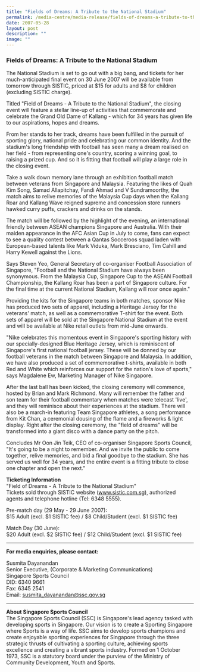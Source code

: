 ```yaml
---
title: "Fields of Dreams: A Tribute to the National Stadium"
permalink: /media-centre/media-release/fields-of-dreams-a-tribute-to-the-national-stadium/
date: 2007-05-28
layout: post
description: ""
image: ""
---
```

### **Fields of Dreams: A Tribute to the National Stadium**

The National Stadium is set to go out with a big bang, and tickets for her much-anticipated final event on 30 June 2007 will be available from tomorrow through SISTIC, priced at $15 for adults and $8 for children (excluding SISTIC charge).

Titled "Field of Dreams - A Tribute to the National Stadium", the closing event will feature a stellar line-up of activities that commemorate and celebrate the Grand Old Dame of Kallang - which for 34 years has given life to our aspirations, hopes and dreams.

From her stands to her track, dreams have been fulfilled in the pursuit of sporting glory, national pride and celebrating our common identity. And the stadium's long friendship with football has seen many a dream realised on her field - from representing one's country, scoring a winning goal, to raising a prized cup. And so it is fitting that football will play a large role in the closing event.

Take a walk down memory lane through an exhibition football match between veterans from Singapore and Malaysia. Featuring the likes of Quah Kim Song, Samad Allapitchay, Fandi Ahmad and V Sundramoorthy, the match aims to relive memories of the Malaysia Cup days when the Kallang Roar and Kallang Wave reigned supreme and concession store runners hawked curry puffs, crackers and drinks on the stands.

The match will be followed by the highlight of the evening, an international friendly between ASEAN champions Singapore and Australia. With their maiden appearance in the AFC Asian Cup in July to come, fans can expect to see a quality contest between a Qantas Socceroos squad laden with European-based talents like Mark Viduka, Mark Bresciano, Tim Cahill and Harry Kewell against the Lions.

Says Steven Yeo, General Secretary of co-organiser Football Association of Singapore, "Football and the National Stadium have always been synonymous. From the Malaysia Cup, Singapore Cup to the ASEAN Football Championship, the Kallang Roar has been a part of Singapore culture. For the final time at the current National Stadium, Kallang will roar once again."

Providing the kits for the Singapore teams in both matches, sponsor Nike has produced two sets of apparel, including a Heritage Jersey for the veterans' match, as well as a commemorative T-shirt for the event. Both sets of apparel will be sold at the Singapore National Stadium at the event and will be available at Nike retail outlets from mid-June onwards.

"Nike celebrates this momentous event in Singapore's sporting history with our specially-designed Blue Heritage Jersey, which is reminiscent of Singapore's first national football jersey. These will be donned by our football veterans in the match between Singapore and Malaysia. In addition, we have also produced a set of commemorative t-shirts, available in both Red and White which reinforces our support for the nation's love of sports," says Magdalene Ew, Marketing Manager of Nike Singapore.

After the last ball has been kicked, the closing ceremony will commence, hosted by Brian and Mark Richmond. Many will remember the father and son team for their football commentary when matches were telecast 'live', and they will reminisce about their experiences at the stadium. There will also be a march-in featuring Team Singapore athletes, a song performance from Kit Chan, a ceremonial dousing of the flame and a fireworks & light display. Right after the closing ceremony, the "field of dreams" will be transformed into a giant disco with a dance party on the pitch.

Concludes Mr Oon Jin Teik, CEO of co-organiser Singapore Sports Council, "It's going to be a night to remember. And we invite the public to come together, relive memories, and bid a final goodbye to the stadium. She has served us well for 34 years, and the entire event is a fitting tribute to close one chapter and open the next."


**Ticketing Information**
<br>
"Field of Dreams - A Tribute to the National Stadium"<br>
Tickets sold through SISTIC website (www.sistic.com.sg), authorized agents and telephone hotline (Tel: 6348 5555).

Pre-match day (29 May - 29 June 2007):<br>
$15 Adult (excl. $1 SISTIC fee) / $8 Child/Student (excl. $1 SISTIC fee)

Match Day (30 June):<br>
$20 Adult (excl. $2 SISTIC fee) / $12 Child/Student (excl. $1 SISTIC fee)


---

**For media enquiries, please contact:**
<br>

Susmita Dayanandan
<br>
Senior Executive, (Corporate & Marketing Communications)
<br>
Singapore Sports Council
<br>
DID: 6340 9661
<br>
Fax: 6345 2541
<br>
Email: [susmita_dayanandan@ssc.gov.sg](mailto:susmita_dayanandan@ssc.gov.sg)

---

**About Singapore Sports Council**
<br>
The Singapore Sports Council (SSC) is Singapore's lead agency tasked with developing sports in Singapore. Our vision is to create a Sporting Singapore where Sports is a way of life. SSC aims to develop sports champions and create enjoyable sporting experiences for Singapore through the three strategic thrusts of cultivating a sporting culture, achieving sports excellence and creating a vibrant sports industry. Formed on 1 October 1973, SSC is a statutory board under the purview of the Ministry of Community Development, Youth and Sports.